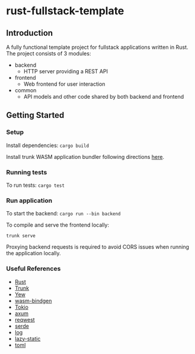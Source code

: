 # rust-fullstack-template

## Introduction

A fully functional template project for fullstack applications written in Rust.
The project consists of 3 modules:
- backend
  - HTTP server providing a REST API
- frontend
  - Web frontend for user interaction
- common
  - API models and other code shared by both backend and frontend

## Getting Started

### Setup

Install dependencies:
`cargo build`

Install trunk WASM application bundler following directions [here](https://trunkrs.dev/#install).

### Running tests

To run tests:
`cargo test`

### Run application

To start the backend:
`cargo run --bin backend`

To compile and serve the frontend locally:
```
trunk serve
```

Proxying backend requests is required to avoid CORS issues when running the application locally.

### Useful References

- [Rust](https://www.rust-lang.org/)
- [Trunk](https://trunkrs.dev/)
- [Yew](https://github.com/yewstack/yew)
- [wasm-bindgen](https://github.com/rustwasm/wasm-bindgen/tree/main)
- [Tokio](https://github.com/tokio-rs/tokio)
- [axum](https://github.com/tokio-rs/axum)
- [reqwest](https://github.com/seanmonstar/reqwest)
- [serde](https://github.com/serde-rs/serde)
- [log](https://github.com/rust-lang/log)
- [lazy-static](https://github.com/rust-lang-nursery/lazy-static.rs)
- [toml](https://github.com/toml-rs/toml)

